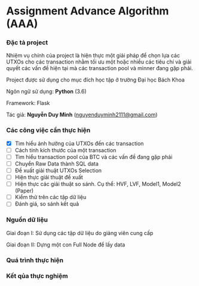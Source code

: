 # Assignment Advance Algorithm (AAA)

### Đặc tả project
Nhiệm vụ chính của project là hiện thực một giải pháp để chọn lựa các UTXOs cho các transaction nhằm tối ưu một hoặc nhiều các tiêu chí và giải quyết các vấn đề hiện tại mà các transaction pool và minner đang gặp phải.

Project được sử dụng cho mục đích học tập ở trường Đại học Bách Khoa

Ngôn ngữ sử dụng: **Python** (3.6)

Framework: Flask 

Tác giả: **Nguyễn Duy Minh** (nguyenduyminh2111@gmail.com)

### Các công việc cần thực hiện
- [x] Tìm hiểu ảnh hưởng của UTXOs đến các transaction
- [ ] Cách tính kích thước của một transaction
- [ ] Tìm hiểu transaction pool của BTC và các vấn đề đang gặp phải 
- [ ] Chuyển Raw Data thành SQL data
- [ ] Đề xuất giải thuật UTXOs Selection
- [ ] Hiện thực giải thuật đề xuất
- [ ] Hiện thực các giải thuật so sánh. Cụ thể: HVF, LVF, Model1, Model2 (Paper)
- [ ] Kiểm thử trên các tập dữ liệu
- [ ] Đánh giá, so sánh kết quả

### Nguồn dữ liệu
Giai đoạn I: Sử dụng các tập dữ liệu do giảng viên cung cấp

Giai đoạn II: Dựng một con Full Node để lấy data

### Quá trình thực hiện

### Kết qủa thực nghiệm

